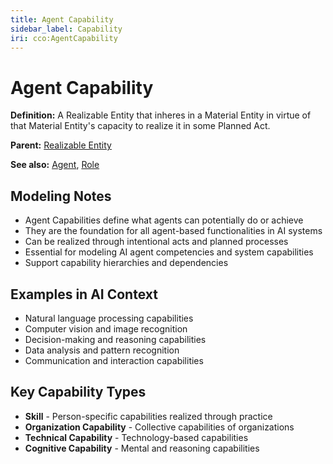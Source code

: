 ```yaml
---
title: Agent Capability
sidebar_label: Capability
iri: cco:AgentCapability
---
```


# Agent Capability

**Definition:** A Realizable Entity that inheres in a Material Entity in virtue of that Material Entity's capacity to realize it in some Planned Act.

**Parent:** [Realizable Entity](/bfo/continuant/RealizableEntity)

**See also:** [Agent](/cco/Agent), [Role](/cco/Role)

## Modeling Notes

- Agent Capabilities define what agents can potentially do or achieve
- They are the foundation for all agent-based functionalities in AI systems
- Can be realized through intentional acts and planned processes
- Essential for modeling AI agent competencies and system capabilities
- Support capability hierarchies and dependencies

## Examples in AI Context

- Natural language processing capabilities
- Computer vision and image recognition
- Decision-making and reasoning capabilities
- Data analysis and pattern recognition
- Communication and interaction capabilities

## Key Capability Types

- **Skill** - Person-specific capabilities realized through practice
- **Organization Capability** - Collective capabilities of organizations
- **Technical Capability** - Technology-based capabilities
- **Cognitive Capability** - Mental and reasoning capabilities
